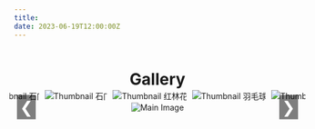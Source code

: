 ```yaml
---
title:
date: 2023-06-19T12:00:00Z
---
```


<style>
    h1 {
        text-align: center;
        margin-bottom: 1px;
    }

    .gallery {
        display: flex;
        flex-direction: column;
        align-items: center;
    }

    .gallery-thumbnails {
        display: flex;
        justify-content: center;
        gap: 10px;
        overflow-x: auto;
        white-space: nowrap;
        width: 100%;
        padding: 1px;
        padding-right: 15px; /* 确保最后几张缩略图不会被切掉 */
    }

    .thumbnail-container {
        display: inline-block;
        cursor: pointer;
        position: relative;
        pointer-events: none;
    }

    .thumbnail-container img {
        max-width: 150px;
        max-height: 100px;
        width: auto;
        height: auto;
        transition: transform 0.3s, border 0.3s;
        pointer-events: auto;
    }

    .thumbnail-container img:hover {
        transform: scale(1.1);
        border: none;
    }

    .gallery-main {
        width: 100%;
        max-width: 90vw;
        text-align: center;
        position: relative;
        margin-top: 1px;
    }

    .gallery-main img {
        max-width: 100%;
        max-height: 100vh;
        height: auto;
        border: none;
        transition: opacity 1s ease-in-out;
    }

    .gallery-nav {
        position: absolute;
        top: 50%;
        transform: translateY(-50%);
        background-color: rgba(0, 0, 0, 0.5);
        color: white;
        border: none;
        font-size: 2em;
        padding: 5px;
        cursor: pointer;
        z-index: 1;
    }

    .gallery-nav.left {
        left: 5px;
    }

    .gallery-nav.right {
        right: 5px;
    }

    .gallery-thumbnails::-webkit-scrollbar {
        height: 8px;
    }

    .gallery-thumbnails::-webkit-scrollbar-thumb {
        background: #888;
        border-radius: 4px;
    }

    .gallery-thumbnails::-webkit-scrollbar-thumb:hover {
        background: #555;
    }

    .gallery-thumbnails::-webkit-scrollbar-track {
        background: #f1f1f1;
    }
</style>

<div class="gallery">
    <h1>Gallery</h1>
    <div class="gallery-thumbnails">
        <div class="thumbnail-container" onclick="showImage(0, true)">
            <img src="/images/清远漂流.jpg" alt="Thumbnail 清远漂流">
        </div>
        <div class="thumbnail-container" onclick="showImage(1, true)">
            <img src="/images/冬至.jpg" alt="Thumbnail 冬至">
        </div>
        <div class="thumbnail-container" onclick="showImage(2, true)">
            <img src="/images/石门.jpg" alt="Thumbnail 石门">
        </div>
        <div class="thumbnail-container" onclick="showImage(3, true)">
            <img src="/images/石门1.jpg" alt="Thumbnail 石门1">
        </div>
        <div class="thumbnail-container" onclick="showImage(4, true)">
            <img src="/images/石门2.jpg" alt="Thumbnail 石门2">
        </div>
        <div class="thumbnail-container" onclick="showImage(5, true)">
            <img src="/images/红林花海.jpg" alt="Thumbnail 红林花海">
        </div>
        <div class="thumbnail-container" onclick="showImage(6, true)">
            <img src="/images/羽毛球赛.jpg" alt="Thumbnail 羽毛球赛">
        </div>
        <div class="thumbnail-container" onclick="showImage(7, true)">
            <img src="/images/课题组合照.jpg" alt="Thumbnail 课题组合照">
        </div>
        <div class="thumbnail-container" onclick="showImage(8, true)">
            <img src="/images/毕业典礼合照.jpg" alt="Thumbnail 毕业典礼合照">
        </div>
        <div class="thumbnail-container" onclick="showImage(9, true)">
            <img src="/images/龙林毕业聚餐.jpg" alt="Thumbnail 龙林毕业聚餐">
        </div>
    </div>
    <div class="gallery-main">
        <button class="gallery-nav left" onclick="showPreviousImage()">&#10094;</button>
        <img src="/images/冬至.jpg" alt="Main Image" id="mainImage">
        <button class="gallery-nav right" onclick="showNextImage()">&#10095;</button>
    </div>
</div>

<script>
    const images = [
        { src: '/images/清远漂流.jpg'},
        { src: '/images/冬至.jpg' },
        { src: '/images/石门.jpg' },
        { src: '/images/石门1.jpg' },
        { src: '/images/石门2.jpg' },
        { src: '/images/红林花海.jpg' },
        { src: '/images/羽毛球赛.jpg' },
        { src: '/images/课题组合照.jpg' },
        { src: '/images/毕业典礼合照.jpg' },
        { src: '/images/龙林毕业聚餐.jpg' }
    ];

    let currentIndex = 1;
    let autoSwitchInterval;
    const transitionTime = 1000; // 1 second
    const quickTransitionTime = 500; // 0.5 second

    function showImage(index, quick = false) {
        currentIndex = index;
        const mainImage = document.getElementById('mainImage');

        if (quick) {
            mainImage.style.transition = `opacity ${quickTransitionTime}ms ease-in-out`;
        } else {
            mainImage.style.transition = `opacity ${transitionTime}ms ease-in-out`;
        }

        mainImage.style.opacity = 0;

        setTimeout(() => {
            mainImage.src = images[index].src;
            mainImage.style.opacity = 1;
        }, quick ? quickTransitionTime : transitionTime);

        resetAutoSwitch();
    }

    function showNextImage() {
        currentIndex = (currentIndex + 1) % images.length;
        showImage(currentIndex, true);
    }

    function showPreviousImage() {
        currentIndex = (currentIndex - 1 + images.length) % images.length;
        showImage(currentIndex, true);
    }

    function autoSwitchImages() {
        autoSwitchInterval = setInterval(showNextImage, 5000); // 5 seconds
    }

    function resetAutoSwitch() {
        clearInterval(autoSwitchInterval);
        autoSwitchImages();
    }

    document.addEventListener('DOMContentLoaded', () => {
        autoSwitchImages();
    });
</script>
